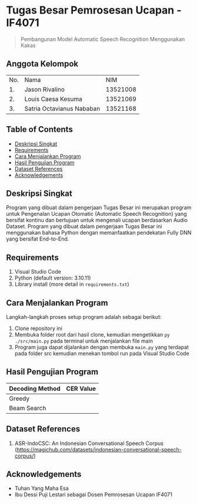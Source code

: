 # Tugas Besar Pemrosesan Ucapan - IF4071
>  Pembangunan Model Automatic Speech Recognition Menggunakan Kakas 

## Anggota Kelompok
<table>
    <tr>
        <td>No.</td>
        <td>Nama</td>
        <td>NIM</td>
    </tr>
    <tr>
        <td>1.</td>
        <td>Jason Rivalino</td>
        <td>13521008</td>
    </tr>
    <tr>
        <td>2.</td>
        <td>Louis Caesa Kesuma</td>
        <td>13521069</td>
    </tr>
    </tr>
    <tr>
        <td>3.</td>
        <td>Satria Octavianus Nababan</td>
        <td>13521168</td>
    </tr>
</table>

## Table of Contents
* [Deskripsi Singkat](#deskripsi-singkat)
* [Requirements](#requirements)
* [Cara Menjalankan Program](#cara-menjalankan-program)
* [Hasil Pengujian Program](#hasil-pengujian-program)
* [Dataset References](#dataset-references)
* [Acknowledgements](#acknowledgements)

## Deskripsi Singkat
Program yang dibuat dalam pengerjaan Tugas Besar ini merupakan program untuk Pengenalan Ucapan Otomatic (Automatic Speech Recognition) yang bersifat kontinu dan bertujuan untuk mengenali ucapan berdasarkan Audio Dataset. Program yang dibuat dalam pengerjaan Tugas Besar ini menggunakan bahasa Python dengan memanfaatkan pendekatan Fully DNN yang bersifat End-to-End.

## Requirements
1. Visual Studio Code
2. Python (default version: 3.10.11)
3. Library install (more detail in `requirements.txt`)

## Cara Menjalankan Program
Langkah-langkah proses setup program adalah sebagai berikut:
1. Clone repository ini
2. Membuka folder root dari hasil clone, kemudian mengetikkan `py ./src/main.py` pada terminal untuk menjalankan file main
3. Program juga dapat dijalankan dengan membuka `main.py` yang terdapat pada folder src kemudian menekan tombol run pada Visual Studio Code

## Hasil Pengujian Program
| Decoding Method | CER Value |
| :-------------- | :-------: |
| Greedy | |
| Beam Search | |

## Dataset References
1. ASR-IndoCSC: An Indonesian Conversational Speech Corpus (https://magichub.com/datasets/indonesian-conversational-speech-corpus/)

## Acknowledgements
- Tuhan Yang Maha Esa
- Ibu Dessi Puji Lestari sebagai Dosen Pemrosesan Ucapan IF4071
